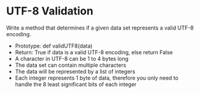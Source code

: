 # UTF-8 Validation

Write a method that determines if a given data set represents a valid UTF-8 encoding.

* Prototype: def validUTF8(data)
* Return: True if data is a valid UTF-8 encoding, else return False
* A character in UTF-8 can be 1 to 4 bytes long
* The data set can contain multiple characters
* The data will be represented by a list of integers
* Each integer represents 1 byte of data, therefore you only need to handle the 8 least significant bits of each integer